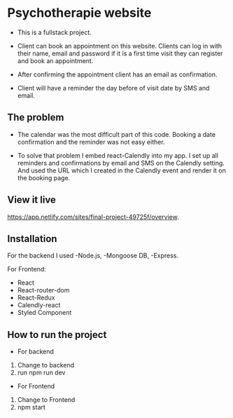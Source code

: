 # Psychotherapie website
- This is a fullstack project. 
- Client can book an appointment on this website. Clients can log in with their name, email and password if it is a first time visit they can register and book an appointment.  

- After confirming the appointment client has an email as confirmation. 

- Client will have a reminder the day before of visit date by SMS and email. 


## The problem
- The calendar was the most difficult part of this code. Booking a date confirmation and the reminder was not easy either. 

- To solve that problem I embed react-Calendly into my app. I set up all reminders and confirmations by email and SMS on the Calendly setting.  
And used the URL which I created in the Calendly event and render it on the booking page. 



## View it live

https://app.netlify.com/sites/final-project-49725f/overview.


## Installation
For the backend I used 
-Node.js,
-Mongoose DB, 
-Express. 

For Frontend: 
- React
- React-router-dom
- React-Redux
- Calendly-react
- Styled Component


## How to run the project
- For backend
1. Change to backend
2. run npm run dev

- For Frontend
1. Change to Frontend
2. npm start

